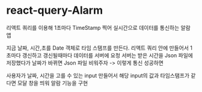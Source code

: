 # react-query-Alarm
리액트 쿼리를 이용해 1초마다 TimeStamp 찍어 실시간으로 데이터를 통신하는 알람 앱


지금 날짜, 시간,초를 Date 객체로 타임 스탬프를 만든다.
리액트 쿼리 안에 만들어서 1초마다 갱신하고
갱신될때마다 데이터를 서버에 요청
서버는 받은 시간을 Json 파일에 저장했다가
날짜가 바뀌면 Json 파일 비워주자
-> 이렇게 통신 성공하면

사용자가 날짜, 시간을 고를 수 있는 input 만들어서
해당 input의 값과 타임스탬프가 같다면
모달 창을 띄워 알람 기능을 구현

